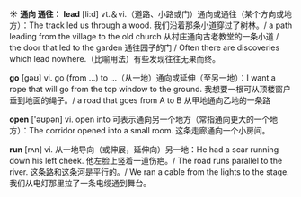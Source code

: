 ☀ <span class="category">**通向 通往：**</span>
<span class="vocabulary">**lead**</span> [li:d] 
<span class="definition">vt.＆vi.（道路、小路或门）通向或通往（某个方向或地方）：</span>The track led us through a wood. 我们沿着那条小道穿过了树林。/ a path leading from the village to the old church 从村庄通向古老教堂的一条小道 / the door that led to the garden 通往园子的门 / Often there are discoveries which lead nowhere.（比喻用法）有些发现往往无果而终。

<span class="vocabulary">**go**</span> [ɡəʊ] 
<span class="definition">vi. go (from ...) to ...（从一地）通向或延伸（至另一地）：</span>I want a rope that will go from the top window to the ground. 我想要一根可从顶楼窗户垂到地面的绳子。/ a road that goes from A to B 从甲地通向乙地的一条路

<span class="vocabulary">**open**</span> ['əʊpən] 
<span class="definition">vi. open into 可表示通向另一个地方（常指通向更大的一个地方）：</span>The corridor opened into a small room. 这条走廊通向一个小房间。

<span class="vocabulary">**run**</span> [rʌn] 
<span class="definition">vi. 从一地导向（或伸展，延伸向）另一地：</span>He had a scar running down his left cheek. 他左脸上竖着一道伤疤。/ The road runs parallel to the river. 这条路和这条河是平行的。/ We ran a cable from the lights to the stage. 我们从电灯那里拉了一条电缆通到舞台。
